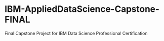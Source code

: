 # IBM-AppliedDataScience-Capstone-FINAL
Final Capstone Project for IBM Data Science Professional Certification
